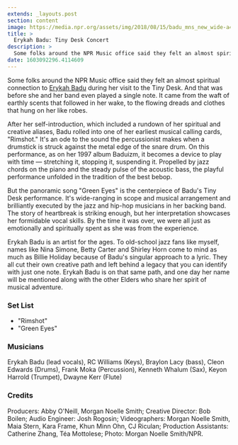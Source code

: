 ```yaml
--- 
extends: _layouts.post 
section: content 
image: https://media.npr.org/assets/img/2018/08/15/badu_mns_new_wide-a4a4e590c3294d9858c0cf2f169ba250946680da.jpg?s=1400 
title: > 
  Erykah Badu: Tiny Desk Concert 
description: > 
  Some folks around the NPR Music office said they felt an almost spiritual connection to Erykah Badu during her visit to the Tiny Desk.After her self-introduction, which included a rundown of her spiritual and creative aliases, Badu rolled into one of her earliest musical calling cards, "Rimshot."But the panoramic song "Green Eyes" is the centerpiece of Badu's Tiny Desk performance.Erykah Badu is an artist for the ages.Erykah Badu is on that same path, and one day her name will be mentioned along with the other Elders who share her spirit of musical adventure. 
date: 1603092296.4114609 
--- 
```

<div><p>Some folks around the NPR Music office said they felt an almost spiritual connection to <a href="https://www.npr.org/artists/36898288/erykah-badu">Erykah Badu</a> during her visit to the Tiny Desk. And that was before she and her band even played a single note. It came from the waft of earthly scents that followed in her wake, to the flowing dreads and clothes that hung on her like robes.</p>                     <p>After her self-introduction, which included a rundown of her spiritual and creative aliases, Badu rolled into one of her earliest musical calling cards, "Rimshot." It's an ode to the sound the percussionist makes when a drumstick is struck against the metal edge of the snare drum. On this performance, as on her 1997 album Baduizm, it becomes a device to play with time &#8212; stretching it, stopping it, suspending it. Propelled by jazz chords on the piano and the steady pulse of the acoustic bass, the playful performance unfolded in the tradition of the best bebop.</p>                     <p>But the panoramic song "Green Eyes" is the centerpiece of Badu's Tiny Desk performance. It's wide-ranging in scope and musical arrangement and brilliantly executed by the jazz and hip-hop musicians in her backing band. The story of heartbreak is striking enough, but her interpretation showcases her formidable vocal skills. By the time it was over, we were all just as emotionally and spiritually spent as she was from the experience.</p>                     <p>Erykah Badu is an artist for the ages. To old-school jazz fans like myself, names like Nina Simone, Betty Carter and Shirley Horn come to mind as much as Billie Holiday because of Badu's singular approach to a lyric. They all cut their own creative path and left behind a legacy that you can identify with just one note. Erykah Badu is on that same path, and one day her name will be mentioned along with the other Elders who share her spirit of musical adventure.</p>                     <h3 class="edTag"><strong>Set List</strong></h3>                     <ul class="edTag">                     <li>"Rimshot"</li>                     <li>"Green Eyes"</li>                     </ul>                     <h3 class="edTag"><strong>Musicians</strong></h3>                     <p>Erykah Badu (lead vocals), RC Williams (Keys), Braylon Lacy (bass), Cleon Edwards (Drums), Frank Moka (Percussion), Kenneth Whalum (Sax), Keyon Harrold (Trumpet), Dwayne Kerr (Flute)</p>                     <h3 class="edTag"><strong>Credits</strong><br><strong></strong></h3>                     <p>Producers: Abby O'Neill, Morgan Noelle Smith; Creative Director: Bob Boilen; Audio Engineer: Josh Rogosin; Videographers: Morgan Noelle Smith, Maia Stern, Kara Frame, Khun Minn Ohn, CJ Riculan; Production Assistants: Catherine Zhang, T&#233;a Mottolese; Photo: Morgan Noelle Smith/NPR.</p>
                  </div>